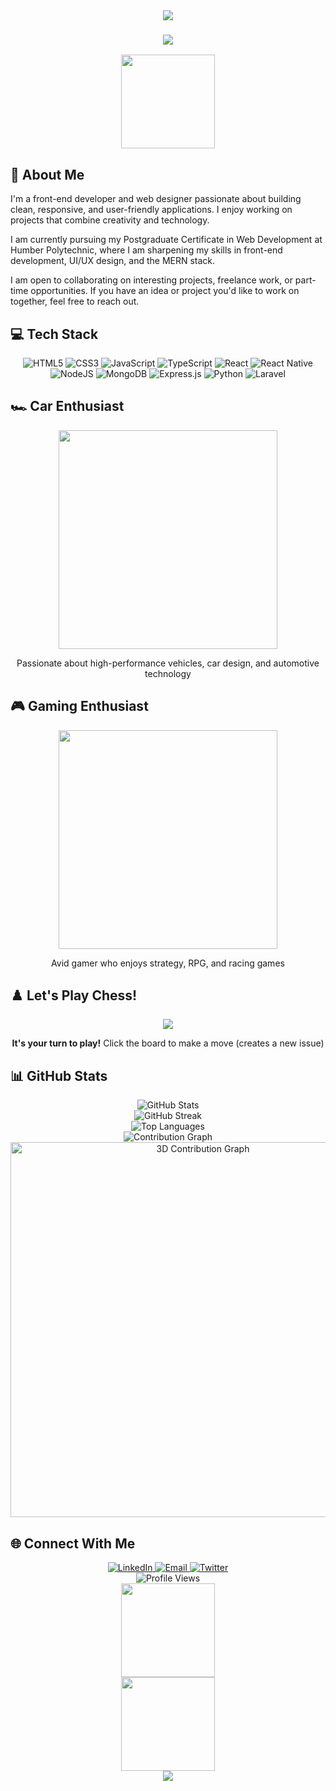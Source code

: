 <div align="center">
  <img src="https://capsule-render.vercel.app/api?type=waving&color=gradient&height=300&section=header&text=Hi%20There,%20I'm%20Ark!&fontSize=90&animation=fadeIn" />
</div>

<!-- Typing Animation -->
<h3 align="center">
  <img src="https://readme-typing-svg.herokuapp.com?font=Fira+Code&weight=600&size=24&pause=1000&color=F75C7E&center=true&vCenter=true&random=false&width=500&lines=Front-end+Developer;Web+Designer;MERN+Stack+Enthusiast;Car+Enthusiast;Gaming+Aficionado" />
</h3>

<!-- About Me Section with Car Animation -->
<div align="center">
  <img src="https://giphy.com/gifs/melt-Q7WzwrAazdhfi" width="150" />
</div>

## 🚀 About Me

I'm a front-end developer and web designer passionate about building clean, responsive, and user-friendly applications. I enjoy working on projects that combine creativity and technology.

I am currently pursuing my Postgraduate Certificate in Web Development at Humber Polytechnic, where I am sharpening my skills in front-end development, UI/UX design, and the MERN stack.

I am open to collaborating on interesting projects, freelance work, or part-time opportunities. If you have an idea or project you'd like to work on together, feel free to reach out.

<!-- Tech Stack Section with Icons and Animations -->
## 💻 Tech Stack

<div align="center">
  <img src="https://img.shields.io/badge/html5-%23E34F26.svg?style=for-the-badge&logo=html5&logoColor=white" alt="HTML5" />
  <img src="https://img.shields.io/badge/css3-%231572B6.svg?style=for-the-badge&logo=css3&logoColor=white" alt="CSS3" />
  <img src="https://img.shields.io/badge/javascript-%23323330.svg?style=for-the-badge&logo=javascript&logoColor=%23F7DF1E" alt="JavaScript" />
  <img src="https://img.shields.io/badge/typescript-%23007ACC.svg?style=for-the-badge&logo=typescript&logoColor=white" alt="TypeScript" />
  <img src="https://img.shields.io/badge/react-%2320232a.svg?style=for-the-badge&logo=react&logoColor=%2361DAFB" alt="React" />
  <img src="https://img.shields.io/badge/React_Native-20232A?style=for-the-badge&logo=react&logoColor=61DAFB" alt="React Native" />
  <img src="https://img.shields.io/badge/node.js-6DA55F?style=for-the-badge&logo=node.js&logoColor=white" alt="NodeJS" />
  <img src="https://img.shields.io/badge/MongoDB-%234ea94b.svg?style=for-the-badge&logo=mongodb&logoColor=white" alt="MongoDB" />
  <img src="https://img.shields.io/badge/express.js-%23404d59.svg?style=for-the-badge&logo=express&logoColor=%2361DAFB" alt="Express.js" />
  <img src="https://img.shields.io/badge/python-3670A0?style=for-the-badge&logo=python&logoColor=ffdd54" alt="Python" />
  <img src="https://img.shields.io/badge/laravel-%23FF2D20.svg?style=for-the-badge&logo=laravel&logoColor=white" alt="Laravel" />
</div>

<!-- Car Enthusiast Section with Animation -->
## 🏎️ Car Enthusiast
<div align="center">
  <img src="https://media.giphy.com/media/iJgXKwiopV0KZN4V8G/giphy.gif" width="350" />
</div>

<p align="center">Passionate about high-performance vehicles, car design, and automotive technology</p>

<!-- Gaming Section with Animation -->
## 🎮 Gaming Enthusiast
<div align="center">
  <img src="https://media.giphy.com/media/13HgwGsXF0aiGY/giphy.gif" width="350" />
</div>

<p align="center">Avid gamer who enjoys strategy, RPG, and racing games</p>

<!-- Interactive Chess Board -->
## ♟️ Let's Play Chess!

<div align="center">
  <a href="https://github.com/ARK650/ARK650/issues/new?title=Chess%3A+Move+e2+to+e4&body=Please+make+your+move.+I+am+playing+as+black%2C+you+are+playing+as+white.%0D%0ACurrently+white+is+next+to+move.%0D%0A%0D%0A%5Bfen%20diagram%5D%0D%0Arnbqkbnr%2Fpppppppp%2F8%2F8%2F8%2F8%2FPPPPPPPP%2FRNBQKBNR%20w%20KQkq%20-%200%201%5B%2Ffen%5D%0D%0A%0D%0AClick+the+%22Submit+new+issue%22+button+below+the+form+to+make+your+move.">
    <img src="https://readme-chess-board.vercel.app/board/rnbqkbnr/pppppppp/8/8/8/8/PPPPPPPP/RNBQKBNR_w_KQkq_-_0_1.svg">
  </a>
</div>

<p align="center">
  <b>It's your turn to play!</b> Click the board to make a move (creates a new issue)
</p>

<!-- GitHub Stats Section with Animations -->
## 📊 GitHub Stats

<div align="center">
  <img src="https://github-readme-stats.vercel.app/api?username=ARK650&show_icons=true&theme=radical&include_all_commits=true&count_private=true" alt="GitHub Stats" />
</div>

<div align="center">
  <img src="https://github-readme-streak-stats.herokuapp.com/?user=ARK650&theme=radical" alt="GitHub Streak" />
</div>

<div align="center">
  <img src="https://github-readme-stats.vercel.app/api/top-langs/?username=ARK650&layout=compact&theme=radical" alt="Top Languages" />
</div>

<!-- Contribution Graph -->
<div align="center">
  <img src="https://github-readme-activity-graph.vercel.app/graph?username=ARK650&theme=redical" alt="Contribution Graph" />
</div>

<!-- 3D Contribution Graph -->
<div align="center">
  <img src="https://skyline.github.com/ARK650/2023" width="600" alt="3D Contribution Graph" />
</div>

<!-- Connect with Me Section with Animations -->
## 🌐 Connect With Me

<div align="center">
  <a href="https://www.linkedin.com/in/your-linkedin/" target="_blank">
    <img src="https://img.shields.io/badge/LinkedIn-0077B5?style=for-the-badge&logo=linkedin&logoColor=white" alt="LinkedIn" />
  </a>
  <a href="mailto:your.email@example.com" target="_blank">
    <img src="https://img.shields.io/badge/Email-D14836?style=for-the-badge&logo=gmail&logoColor=white" alt="Email" />
  </a>
  <a href="https://twitter.com/your-twitter" target="_blank">
    <img src="https://img.shields.io/badge/Twitter-1DA1F2?style=for-the-badge&logo=twitter&logoColor=white" alt="Twitter" />
  </a>
</div>

<!-- Profile Views Counter -->
<div align="center">
  <img src="https://komarev.com/ghpvc/?username=ARK650&style=flat-square&color=blue" alt="Profile Views" />
</div>

<!-- Car Animation in Footer -->
<div align="center">
  <img src="https://media.giphy.com/media/3ohs4gSs3V0Q7qOtKU/giphy.gif" width="150" />
</div>

<!-- Game Controller Animation -->
<div align="center">
  <img src="https://media.giphy.com/media/12QMzVeF4QsqTC/giphy.gif" width="150" />
</div>

<!-- Footer -->
<div align="center">
  <img src="https://capsule-render.vercel.app/api?type=waving&color=gradient&height=120&section=footer" />
</div>
